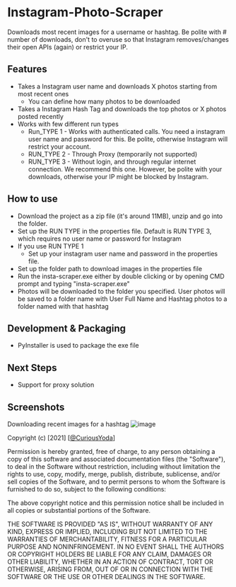 # Instagram-Photo-Scraper

Downloads most recent images for a username or hashtag. Be polite with # number of downloads, don't to overuse so that Instagram removes/changes their open APIs (again) or restrict your IP. 

## Features
- Takes a Instagram user name and downloads X photos starting from most recent ones
  - You can define how many photos to be downloaded
- Takes a Instagram Hash Tag and downloads the top photos or X photos posted recently
- Works with few different run types
  - Run_TYPE 1 - Works with authenticated calls. You need a instagram user name and password for this. Be polite, otherwise Instagram will restrict your account. 
  - RUN_TYPE 2 - Through Proxy (temporarily not supported)
  - RUN_TYPE 3 - Without login, and through regular internet connection. We recommend this one. However, be polite with your downloads, otherwise your IP might be blocked by Instagram.

## How to use
- Download the project as a zip file (it's around 11MB), unzip and go into the folder.
- Set up the RUN TYPE in the properties file. Default is RUN TYPE 3, which requires no user name or password for Instagram
- If you use RUN TYPE 1
  - Set up your instagram user name and password in the properties file.
- Set up the folder path to download images in the properties file
- Run the insta-scraper.exe either by double clicking or by opening CMD prompt and typing "insta-scraper.exe"
- Photos will be downloaded to the folder you specified. User photos will be saved to a folder name with User Full Name and Hashtag photos to a folder named with that hashtag

## Development & Packaging
- PyInstaller is used to package the exe file

## Next Steps
- Support for proxy solution

## Screenshots
Downloading recent images for a hashtag
![image](https://user-images.githubusercontent.com/86459866/124739618-a9ce5880-df37-11eb-96ce-8fb8c9420067.png)




Copyright (c) [2021] [[@CuriousYoda](https://twitter.com/CuriousYoda)]

Permission is hereby granted, free of charge, to any person obtaining a copy
of this software and associated documentation files (the "Software"), to deal
in the Software without restriction, including without limitation the rights
to use, copy, modify, merge, publish, distribute, sublicense, and/or sell
copies of the Software, and to permit persons to whom the Software is
furnished to do so, subject to the following conditions:

The above copyright notice and this permission notice shall be included in all
copies or substantial portions of the Software.

THE SOFTWARE IS PROVIDED "AS IS", WITHOUT WARRANTY OF ANY KIND, EXPRESS OR
IMPLIED, INCLUDING BUT NOT LIMITED TO THE WARRANTIES OF MERCHANTABILITY,
FITNESS FOR A PARTICULAR PURPOSE AND NONINFRINGEMENT. IN NO EVENT SHALL THE
AUTHORS OR COPYRIGHT HOLDERS BE LIABLE FOR ANY CLAIM, DAMAGES OR OTHER
LIABILITY, WHETHER IN AN ACTION OF CONTRACT, TORT OR OTHERWISE, ARISING FROM,
OUT OF OR IN CONNECTION WITH THE SOFTWARE OR THE USE OR OTHER DEALINGS IN THE
SOFTWARE.
